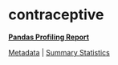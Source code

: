 # contraceptive

[**Pandas Profiling Report**](https://epistasislab.github.io/penn-ml-benchmarks/profile/contraceptive.html)

[Metadata](metadata.yaml) | [Summary Statistics](summary_stats.tsv)
